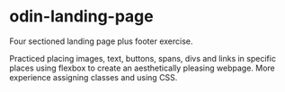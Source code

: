 # odin-landing-page

Four sectioned landing page plus footer exercise.

Practiced placing images, text, buttons, spans, divs and links in specific places using flexbox to create an aesthetically pleasing webpage. More experience assigning classes and using CSS.